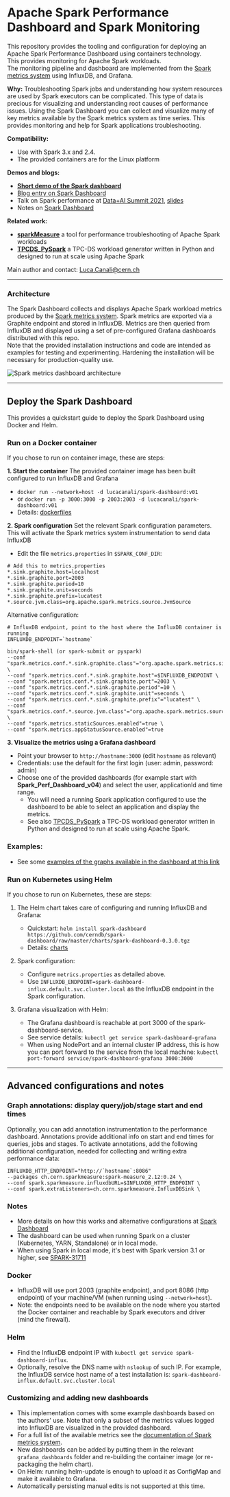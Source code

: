 # Apache Spark Performance Dashboard and Spark Monitoring

This repository provides the tooling and configuration for deploying an Apache Spark Performance Dashboard using containers technology.  
This provides monitoring for Apache Spark workloads.  
The monitoring pipeline and dashboard are implemented from the [Spark metrics system](https://spark.apache.org/docs/latest/monitoring.html#metrics) using InfluxDB, and Grafana.

**Why:** Troubleshooting Spark jobs and understanding how system resources are used by Spark executors can be complicated.
This type of data is precious for visualizing and understanding root causes of performance issues.
Using the Spark Dashboard you can collect and visualize many of key metrics available by the Spark metrics system
as time series. This provides monitoring and help for Spark applications troubleshooting. 

**Compatibility:** 
- Use with Spark 3.x and 2.4.
- The provided containers are for the Linux platform

**Demos and blogs:**
  - **[Short demo of the Spark dashboard](https://canali.web.cern.ch/docs/Spark_Dashboard_Demo.mp4)**
  - [Blog entry on Spark Dashboard](https://db-blog.web.cern.ch/blog/luca-canali/2019-02-performance-dashboard-apache-spark)
  - Talk on Spark performance at [Data+AI Summit 2021](https://databricks.com/session_na21/monitor-apache-spark-3-on-kubernetes-using-metrics-and-plugins), [slides](http://canali.web.cern.ch/docs/Monitor_Spark3_on_Kubernetes_DataAI2021_LucaCanali.pdf)
  - Notes on [Spark Dashboard](https://github.com/LucaCanali/Miscellaneous/tree/master/Spark_Dashboard)

**Related work:** 
- **[sparkMeasure](https://github.com/LucaCanali/sparkMeasure)** a tool for performance troubleshooting of Apache Spark workloads
- **[TPCDS_PySpark](https://github.com/LucaCanali/Miscellaneous/tree/master/Performance_Testing/TPCDS_PySpark)** a TPC-DS workload generator written in Python and designed to run at scale using Apache Spark

Main author and contact: Luca.Canali@cern.ch  

---
### Architecture
The Spark Dashboard collects and displays Apache Spark workload metrics produced by
the [Spark metrics system](https://spark.apache.org/docs/latest/monitoring.html#metrics).
Spark metrics are exported via a Graphite endpoint and stored in InfluxDB.
Metrics are then queried from InfluxDB and displayed using a set of pre-configured Grafana dashboards distributed with this repo.   
Note that the provided installation instructions and code are intended as examples for testing and experimenting.
Hardening the installation will be necessary for production-quality use.

![Spark metrics dashboard architecture](https://raw.githubusercontent.com/LucaCanali/Miscellaneous/master/Spark_Dashboard/images/Spark_metrics_dashboard_arch.PNG "Spark metrics dashboard architecture")

---
## Deploy the Spark Dashboard 

This provides a quickstart guide to deploy the Spark Dashboard using Docker and Helm.

### Run on a Docker container
If you chose to run on container image, these are steps:

**1. Start the container**
The provided container image has been built configured to run InfluxDB and Grafana
  - `docker run --network=host -d lucacanali/spark-dashboard:v01`
  - or `docker run -p 3000:3000 -p 2003:2003 -d lucacanali/spark-dashboard:v01` 
 - Details: [dockerfiles](dockerfiles)

**2. Spark configuration**
Set the relevant Spark configuration parameters. This will activate the Spark metrics system instrumentation
to send data InfluxDB  
  - Edit the file `metrics.properties` in `$SPARK_CONF_DIR`:
  ```
  # Add this to metrics.properties 
  *.sink.graphite.host=localhost
  *.sink.graphite.port=2003
  *.sink.graphite.period=10
  *.sink.graphite.unit=seconds
  *.sink.graphite.prefix=lucatest
  *.source.jvm.class=org.apache.spark.metrics.source.JvmSource
  ```

Alternative configuration:
```
# InfluxDB endpoint, point to the host where the InfluxDB container is running
INFLUXDB_ENDPOINT=`hostname`

bin/spark-shell (or spark-submit or pyspark)
--conf "spark.metrics.conf.*.sink.graphite.class"="org.apache.spark.metrics.sink.GraphiteSink" \
--conf "spark.metrics.conf.*.sink.graphite.host"=$INFLUXDB_ENDPOINT \
--conf "spark.metrics.conf.*.sink.graphite.port"=2003 \
--conf "spark.metrics.conf.*.sink.graphite.period"=10 \
--conf "spark.metrics.conf.*.sink.graphite.unit"=seconds \
--conf "spark.metrics.conf.*.sink.graphite.prefix"="lucatest" \
--conf "spark.metrics.conf.*.source.jvm.class"="org.apache.spark.metrics.source.JvmSource" \
--conf "spark.metrics.staticSources.enabled"=true \
--conf "spark.metrics.appStatusSource.enabled"=true
```

**3. Visualize the metrics using a Grafana dashboard**
  - Point your browser to `http://hostname:3000` (edit `hostname` as relevant)
  - Credentials: use the default for the first login (user: admin, password: admin)
  - Choose one of the provided dashboards (for example start with **Spark_Perf_Dashboard_v04**) and select the user,
    applicationId and time range.
    - You will need a running Spark application configured to use the dashboard to be able to select an application
    and display the metrics. 
    - See also [TPCDS_PySpark](https://github.com/LucaCanali/Miscellaneous/tree/master/Performance_Testing/TPCDS_PySpark)
    a TPC-DS workload generator written in Python and designed to run at scale using Apache Spark.

### Examples:
- See some [examples of the graphs available in the dashboard at this link](https://github.com/LucaCanali/Miscellaneous/tree/master/Spark_Dashboard#example-graphs)

### Run on Kubernetes using Helm
If you chose to run on Kubernetes, these are steps:

1. The Helm chart takes care of configuring and running InfluxDB and Grafana:
   - Quickstart: `helm install spark-dashboard https://github.com/cerndb/spark-dashboard/raw/master/charts/spark-dashboard-0.3.0.tgz`
   - Details: [charts](charts)
  
2. Spark configuration:
   - Configure `metrics.properties` as detailed above.
   - Use `INFLUXDB_ENDPOINT=spark-dashboard-influx.default.svc.cluster.local` as the InfluxDB endpoint in 
     the Spark configuration.

3. Grafana visualization with Helm:
   - The Grafana dashboard is reachable at port 3000 of the spark-dashboard-service.  
   - See service details: `kubectl get service spark-dashboard-grafana`  
   - When using NodePort and an internal cluster IP address, this is how you can port forward to the service from
     the local machine: `kubectl port-forward service/spark-dashboard-grafana 3000:3000`


---
## Advanced configurations and notes

### Graph annotations: display query/job/stage start and end times  
Optionally, you can add annotation instrumentation to the performance dashboard.
Annotations provide additional info on start and end times for queries, jobs and stages.
To activate annotations, add the following additional configuration, needed for collecting and writing 
extra performance data:
```
INFLUXDB_HTTP_ENDPOINT="http://`hostname`:8086"
--packages ch.cern.sparkmeasure:spark-measure_2.12:0.24 \
--conf spark.sparkmeasure.influxdbURL=$INFLUXDB_HTTP_ENDPOINT \
--conf spark.extraListeners=ch.cern.sparkmeasure.InfluxDBSink \
```

### Notes
- More details on how this works and alternative configurations at [Spark Dashboard](https://github.com/LucaCanali/Miscellaneous/tree/master/Spark_Dashboard)
- The dashboard can be used when running Spark on a cluster (Kubernetes, YARN, Standalone) or in local mode.  
- When using Spark in local mode, it's best with Spark version 3.1 or higher, see [SPARK-31711](https://issues.apache.org/jira/browse/SPARK-31711)

### Docker
- InfluxDB will use port 2003 (graphite endpoint), and port 8086 (http endpoint) of
  your machine/VM (when running using `--network=host`).
- Note: the endpoints need to be available on the node where you started the Docker container and
  reachable by Spark executors and driver (mind the firewall).

### Helm
- Find the InfluxDB endpoint IP with `kubectl get service spark-dashboard-influx`.
- Optionally, resolve the DNS name with `nslookup` of such IP.
  For example, the InfluxDB service host name of a test installation is: `spark-dashboard-influx.default.svc.cluster.local`

### Customizing and adding new dashboards 

- This implementation comes with some example dashboards based on the authors' use. Note that only a subset of the
metrics values logged into InfluxDB are visualized in the provided dashboard.
- For a full list of the available metrics see the [documentation of Spark metrics system](https://github.com/apache/spark/blob/master/docs/monitoring.md#metrics).
- New dashboards can be added by putting them in the relevant `grafana_dashboards` folder and re-building the container image
(or  re-packaging the helm chart).
- On Helm: running helm-update is enough to upload it as ConfigMap and make it available to Grafana. 
- Automatically persisting manual edits is not supported at this time.
